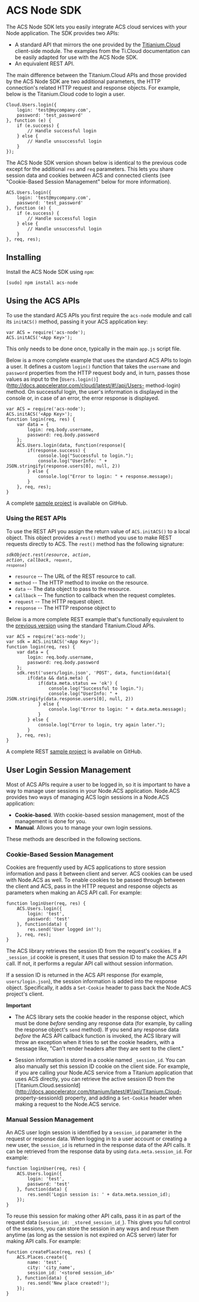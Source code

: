 # ACS Node SDK

The ACS Node SDK lets you easily integrate ACS cloud services with your Node application. The SDK
provides two APIs:

* A standard API that mirrors the one provided by the
  [Titianium.Cloud](http://docs.appcelerator.com/titanium/latest/#!/api/Titanium.Cloud) client-side module.
  The examples from the Ti.Cloud documentation can be easily adapted for use with the ACS Node SDK.
* An equivalent REST API.

The main difference between the Titanium.Cloud APIs and those provided by the ACS Node SDK are two
additional parameters, the HTTP connection's related HTTP request and response objects. For example,
below is the Titanium.Cloud code to login a user.

    Cloud.Users.login({
        login: 'test@mycompany.com',
        password: 'test_password'
    }, function (e) {
        if (e.success) {
            // Handle successful login
        } else {
            // Handle unsuccessful login
        }
    });

The ACS Node SDK version shown below is identical to the previous code except for the additional
`res` and `req` parameters. This lets you share session data and cookies between ACS and connected
clients (see "Cookie-Based Session Management" below for more information).

    ACS.Users.login({
        login: 'test@mycompany.com',
        password: 'test_password'
    }, function (e) {
        if (e.success) {
            // Handle successful login
        } else {
            // Handle unsuccessful login
        }
    }, req, res);


## Installing

Install the ACS Node SDK using `npm`:

    [sudo] npm install acs-node

## Using the ACS APIs

To use the standard ACS APIs you first require the
`acs-node` module and call its `initACS()` method, passing it your ACS application key:

    var ACS = require('acs-node');
    ACS.initACS('<App Key>');

This only needs to be done once, typically in the main `app.js` script file.

Below is a more complete example that uses the standard ACS APIs to
login a user. It defines a custom `login()` function that takes the `username` and `password`
properties from the HTTP request body and, in turn, passes those values as input to the
[`Users.login()`](http://docs.appcelerator.com/cloud/latest/#!/api/Users- method-login) method. On
successful login, the user's information is displayed in the console or, in case of an error, the
error response is displayed.

    var ACS = require('acs-node');
    ACS.initACS('<App Key>');
    function login(req, res) {
        var data = {
            login: req.body.username,
            password: req.body.password
        };
        ACS.Users.login(data, function(response){
            if(response.success) {
                console.log("Successful to login.");
                console.log("UserInfo: " + JSON.stringify(response.users[0], null, 2))
            } else {
                console.log("Error to login: " + response.message);
            }
        }, req, res);
    }

A complete [sample project](https://github.com/appcelerator/acs-node-sdk/tree/master/examples/UserWithACSAPI) is available on GitHub.

### Using the REST APIs ###

To use the REST API you assign the return value of `ACS.initACS()` to a local object. This object provides a `rest()` method you use to make REST requests directly to ACS. The `rest()` method has the following signature:

<code><em>sdkObject</em>.rest(<em>resource</em>, <em>action</em>, <em>action</em>, <em>callback</em>, `request`, `response`)</code>

* `resource` -- The URL of the REST resource to call.
* `method` -- The HTTP method to invoke on the resource.
* `data` -- The data object to pass to the resource.
* `callback` -- The function to callback when the request completes.
* `request` -- The HTTP request object.
* `response` -- The HTTP response object to

Below is a more complete REST example that's functionally equivalent to the [previous version](#usingtheacsapis)
using the standard Titanium.Cloud APIs.

    var ACS = require('acs-node');
    var sdk = ACS.initACS('<App Key>');
    function login(req, res) {
        var data = {
            login: req.body.username,
            password: req.body.password
        };
        sdk.rest('users/login.json', 'POST', data, function(data){
            if(data && data.meta) {
                if(data.meta.status == 'ok') {
                    console.log("Successful to login.");
                    console.log("UserInfo: " + JSON.stringify(data.response.users[0], null, 2))
                } else {
                    console.log("Error to login: " + data.meta.message);
                }
            } else {
                console.log("Error to login, try again later.");
            }
        }, req, res);
    }

A complete REST [sample project](https://github.com/appcelerator/acs-node-sdk/tree/master/examples/UserWithREST) is available on GitHub.

## User Login Session Management ##

Most of ACS APIs require a user to be logged in, so it is important to have a
way to manage user sessions in your Node.ACS application. Node.ACS provides
two ways of managing ACS login sessions in a Node.ACS application:

  * **Cookie-based**. With cookie-based session management, most of the management is done for you.
  * **Manual**. Allows you to manage your own login sessions.

These methods are described in the following sections.

### Cookie-Based Session Management

Cookies are frequently used by ACS applications to store session information
and pass it between client and server. ACS cookies can be used with Node.ACS
as well. To enable cookies to be passed through between the client and ACS,
pass in the HTTP request and response objects as parameters when making an ACS
API call. For example:

    function loginUser(req, res) {
        ACS.Users.login({
            login: 'test',
            password: 'test'
        }, function(data) {
            res.send('User logged in!');
        }, req, res);
    }

The ACS library retrieves the session ID from the request's cookies. If a
`_session_id` cookie is present, it uses that session ID to make the ACS API
call. If not, it performs a regular API call without session information.

If a session ID is returned in the ACS API response (for example,
`users/login.json`), the session information is added into the response
object. Specifically, it adds a `Set-Cookie` header to pass back the Node.ACS
project's client.

**Important**

*   The ACS library sets the cookie header in the response object, which must be done _before_
    sending any response data (for example, by calling the response object's `send` method). If you
    send any response data _before_ the ACS API callback function is invoked, the ACS library will
    throw an exception when it tries to set the cookie headers, with a message like, "Can't render
    headers after they are sent to the client."

*   Session information is stored in a cookie named `_session_id`. You can also manually set this
    session ID cookie on the client side. For example, if you are calling your Node.ACS service from
    a Titanium application that uses ACS directly, you can retrieve the active session ID from the
    [Titanium.Cloud.sessionId](http://docs.appcelerator.com/titanium/latest/#!/api/Titanium.Cloud-
    property-sessionId) property, and adding a `Set-Cookie` header when making a request to the
    Node.ACS service.

### Manual Session Management

An ACS user login session is identified by a `session_id` parameter in the
request or response data. When logging in to a user account or creating a new
user, the `session_id` is returned in the response data of the API calls. It
can be retrieved from the response data by using `data.meta.session_id`. For
example:

    function loginUser(req, res) {
        ACS.Users.login({
            login: 'test',
            password: 'test'
        }, function(data) {
            res.send('Login session is: ' + data.meta.session_id);
        });
    }

To reuse this session for making other API calls, pass it in as part of the
request data (`session_id: _stored_session_id_`). This gives you full control
of the sessions, you can store the session in any ways and reuse them anytime
(as long as the session is not expired on ACS server) later for making API
calls. For example:

    function createPlace(req, res) {
        ACS.Places.create({
            name: 'test',
            city: 'city_name',
            session_id: '<stored session_id>'
        }, function(data) {
            res.send('New place created!');
        });
    }

